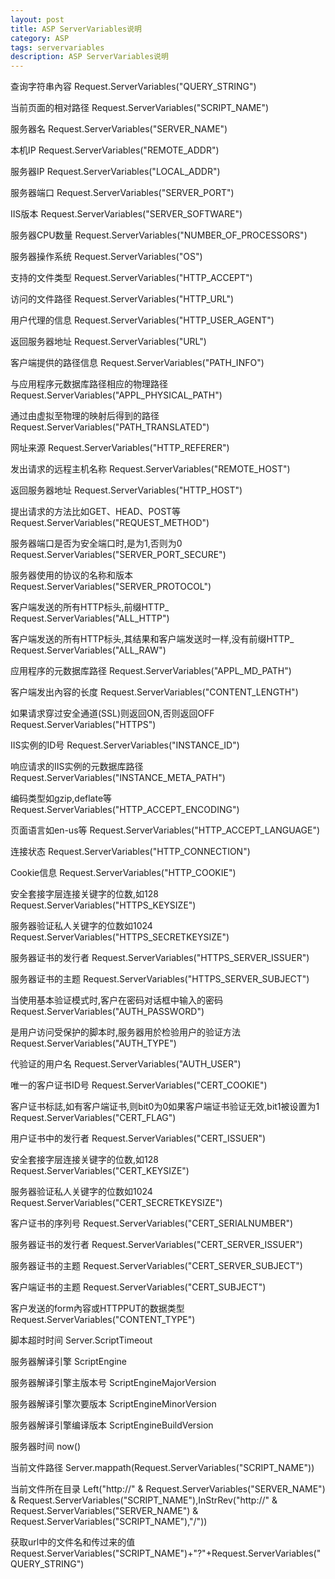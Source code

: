 ```yaml
---
layout: post
title: ASP ServerVariables说明
category: ASP
tags: servervariables
description: ASP ServerVariables说明
---
```


查询字符串內容
    Request.ServerVariables("QUERY_STRING") 

当前页面的相对路径
    Request.ServerVariables("SCRIPT_NAME") 

服务器名
    Request.ServerVariables("SERVER_NAME")

本机IP
    Request.ServerVariables("REMOTE_ADDR")

服务器IP
    Request.ServerVariables("LOCAL_ADDR")

服务器端口
    Request.ServerVariables("SERVER_PORT")

IIS版本
    Request.ServerVariables("SERVER_SOFTWARE")

服务器CPU数量
    Request.ServerVariables("NUMBER_OF_PROCESSORS")

服务器操作系统
    Request.ServerVariables("OS")

支持的文件类型
    Request.ServerVariables("HTTP_ACCEPT")

访问的文件路径
    Request.ServerVariables("HTTP_URL")

用户代理的信息
    Request.ServerVariables("HTTP_USER_AGENT")

返回服务器地址
    Request.ServerVariables("URL") 

客户端提供的路径信息
    Request.ServerVariables("PATH_INFO") 

与应用程序元数据库路径相应的物理路径
    Request.ServerVariables("APPL_PHYSICAL_PATH") 

通过由虚拟至物理的映射后得到的路径
    Request.ServerVariables("PATH_TRANSLATED") 

网址来源
    Request.ServerVariables("HTTP_REFERER") 

发出请求的远程主机名称
    Request.ServerVariables("REMOTE_HOST") 

返回服务器地址
    Request.ServerVariables("HTTP_HOST") 

提出请求的方法比如GET、HEAD、POST等
    Request.ServerVariables("REQUEST_METHOD") 

服务器端口是否为安全端口时,是为1,否则为0
    Request.ServerVariables("SERVER_PORT_SECURE")

服务器使用的协议的名称和版本
    Request.ServerVariables("SERVER_PROTOCOL")

客户端发送的所有HTTP标头,前缀HTTP_
    Request.ServerVariables("ALL_HTTP")

客户端发送的所有HTTP标头,其结果和客户端发送时一样,没有前缀HTTP_
    Request.ServerVariables("ALL_RAW")

应用程序的元数据库路径
    Request.ServerVariables("APPL_MD_PATH")

客户端发出內容的长度
    Request.ServerVariables("CONTENT_LENGTH")

如果请求穿过安全通道(SSL)则返回ON,否则返回OFF
    Request.ServerVariables("HTTPS")

IIS实例的ID号
    Request.ServerVariables("INSTANCE_ID")

响应请求的IIS实例的元数据库路径
    Request.ServerVariables("INSTANCE_META_PATH")

编码类型如gzip,deflate等
    Request.ServerVariables("HTTP_ACCEPT_ENCODING")

页面语言如en-us等
    Request.ServerVariables("HTTP_ACCEPT_LANGUAGE")

连接状态
    Request.ServerVariables("HTTP_CONNECTION")

Cookie信息
    Request.ServerVariables("HTTP_COOKIE")

安全套接字层连接关键字的位数,如128
    Request.ServerVariables("HTTPS_KEYSIZE")

服务器验证私人关键字的位数如1024
    Request.ServerVariables("HTTPS_SECRETKEYSIZE")

服务器证书的发行者
    Request.ServerVariables("HTTPS_SERVER_ISSUER")

服务器证书的主题
    Request.ServerVariables("HTTPS_SERVER_SUBJECT")

当使用基本验证模式时,客户在密码对话框中输入的密码
    Request.ServerVariables("AUTH_PASSWORD")

是用户访问受保护的脚本时,服务器用於检验用户的验证方法
    Request.ServerVariables("AUTH_TYPE")

代验证的用户名
    Request.ServerVariables("AUTH_USER")

唯一的客户证书ID号
    Request.ServerVariables("CERT_COOKIE")

客户证书标誌,如有客户端证书,则bit0为0如果客户端证书验证无效,bit1被设置为1
    Request.ServerVariables("CERT_FLAG")

用户证书中的发行者
    Request.ServerVariables("CERT_ISSUER")

安全套接字层连接关键字的位数,如128
    Request.ServerVariables("CERT_KEYSIZE")

服务器验证私人关键字的位数如1024
    Request.ServerVariables("CERT_SECRETKEYSIZE")

客户证书的序列号
    Request.ServerVariables("CERT_SERIALNUMBER")

服务器证书的发行者
    Request.ServerVariables("CERT_SERVER_ISSUER")

服务器证书的主题
    Request.ServerVariables("CERT_SERVER_SUBJECT")

客户端证书的主题
    Request.ServerVariables("CERT_SUBJECT")

客户发送的form內容或HTTPPUT的数据类型
    Request.ServerVariables("CONTENT_TYPE")


脚本超时时间
    Server.ScriptTimeout

服务器解译引擎
    ScriptEngine

服务器解译引擎主版本号
    ScriptEngineMajorVersion

服务器解译引擎次要版本
    ScriptEngineMinorVersion

服务器解译引擎编译版本
   ScriptEngineBuildVersion

服务器时间
    now()

当前文件路径
    Server.mappath(Request.ServerVariables("SCRIPT_NAME"))

当前文件所在目录
    Left("http://" & Request.ServerVariables("SERVER_NAME") & Request.ServerVariables("SCRIPT_NAME"),InStrRev("http://" & Request.ServerVariables("SERVER_NAME") & Request.ServerVariables("SCRIPT_NAME"),"/"))

获取url中的文件名和传过来的值
    Request.ServerVariables("SCRIPT_NAME")+"?"+Request.ServerVariables("QUERY_STRING")